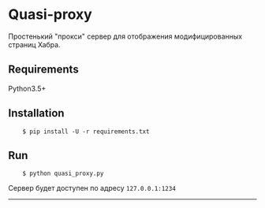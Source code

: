 Quasi-proxy
===========

Простенький "прокси" сервер для отображения модифицированных страниц Хабра.


Requirements
------------
Python3.5+


Installation
------------

```shell
    $ pip install -U -r requirements.txt
``` 

Run
---
```shell
    $ python quasi_proxy.py
```
Сервер будет доступен по адресу `127.0.0.1:1234`
***
